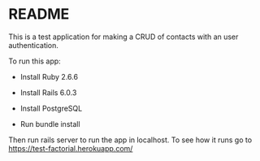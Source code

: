 # README

This is a test application for making a CRUD of contacts with an user authentication. 

To run this app:

* Install Ruby 2.6.6

* Install Rails 6.0.3

* Install PostgreSQL

* Run bundle install

Then run rails server to run the app in localhost. To see how it runs go to https://test-factorial.herokuapp.com/
